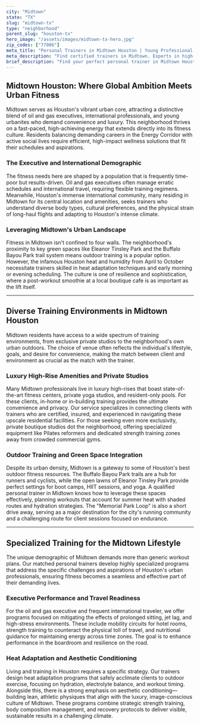 ```yaml
---
city: "Midtown"
state: "TX"
slug: "midtown-tx"
type: "neighborhood"
parent_slug: "houston-tx"
hero_image: "/assets/images/midtown-tx-hero.jpg"
zip_codes: ["77006"]
meta_title: "Personal Trainers in Midtown Houston | Young Professional & Urban Density Fitness"
meta_description: "Find certified trainers in Midtown. Experts in high-rise amenities, efficient routines for young professionals, and urban park training."
brief_description: "Find your perfect personal trainer in Midtown Houston, where elite fitness meets urban luxury. Our expert matching service connects busy oil and gas executives, international professionals, and discerning residents with certified trainers who understand Houston's demanding climate and high-performance lifestyle. Whether you need heat-adapted outdoor sessions at nearby parks, private training in luxury high-rise amenities, or specialized programs for executive travel prep, we deliver personalized fitness solutions. Stop wasting time searching and start achieving your aesthetic, performance, and wellness goals with trainers specifically vetted for Midtown's dynamic, upscale demographic."
---
```

## Midtown Houston: Where Global Ambition Meets Urban Fitness

Midtown serves as Houston's vibrant urban core, attracting a distinctive blend of oil and gas executives, international professionals, and young urbanites who demand convenience and luxury. This neighborhood thrives on a fast-paced, high-achieving energy that extends directly into its fitness culture. Residents balancing demanding careers in the Energy Corridor with active social lives require efficient, high-impact wellness solutions that fit their schedules and aspirations.

### The Executive and International Demographic

The fitness needs here are shaped by a population that is frequently time-poor but results-driven. Oil and gas executives often manage erratic schedules and international travel, requiring flexible training regimens. Meanwhile, Houston's immense international community, many residing in Midtown for its central location and amenities, seeks trainers who understand diverse body types, cultural preferences, and the physical strain of long-haul flights and adapting to Houston's intense climate.

### Leveraging Midtown's Urban Landscape

Fitness in Midtown isn't confined to four walls. The neighborhood's proximity to key green spaces like Eleanor Tinsley Park and the Buffalo Bayou Park trail system means outdoor training is a popular option. However, the infamous Houston heat and humidity from April to October necessitate trainers skilled in heat adaptation techniques and early morning or evening scheduling. The culture is one of resilience and sophistication, where a post-workout smoothie at a local boutique cafe is as important as the lift itself.

---

## Diverse Training Environments in Midtown Houston

Midtown residents have access to a wide spectrum of training environments, from exclusive private studios to the neighborhood's own urban outdoors. The choice of venue often reflects the individual's lifestyle, goals, and desire for convenience, making the match between client and environment as crucial as the match with the trainer.

### Luxury High-Rise Amenities and Private Studios

Many Midtown professionals live in luxury high-rises that boast state-of-the-art fitness centers, private yoga studios, and resident-only pools. For these clients, in-home or in-building training provides the ultimate convenience and privacy. Our service specializes in connecting clients with trainers who are certified, insured, and experienced in navigating these upscale residential facilities. For those seeking even more exclusivity, private boutique studios dot the neighborhood, offering specialized equipment like Pilates reformers and dedicated strength training zones away from crowded commercial gyms.

### Outdoor Training and Green Space Integration

Despite its urban density, Midtown is a gateway to some of Houston's best outdoor fitness resources. The Buffalo Bayou Park trails are a hub for runners and cyclists, while the open lawns of Eleanor Tinsley Park provide perfect settings for boot camps, HIIT sessions, and yoga. A qualified personal trainer in Midtown knows how to leverage these spaces effectively, planning workouts that account for summer heat with shaded routes and hydration strategies. The "Memorial Park Loop" is also a short drive away, serving as a major destination for the city's running community and a challenging route for client sessions focused on endurance.

---

## Specialized Training for the Midtown Lifestyle

The unique demographic of Midtown demands more than generic workout plans. Our matched personal trainers develop highly specialized programs that address the specific challenges and aspirations of Houston's urban professionals, ensuring fitness becomes a seamless and effective part of their demanding lives.

### Executive Performance and Travel Readiness

For the oil and gas executive and frequent international traveler, we offer programs focused on mitigating the effects of prolonged sitting, jet lag, and high-stress environments. These include mobility circuits for hotel rooms, strength training to counteract the physical toll of travel, and nutritional guidance for maintaining energy across time zones. The goal is to enhance performance in the boardroom and resilience on the road.

### Heat Adaptation and Aesthetic Conditioning

Living and training in Houston requires a specific strategy. Our trainers design heat adaptation programs that safely acclimate clients to outdoor exercise, focusing on hydration, electrolyte balance, and workout timing. Alongside this, there is a strong emphasis on aesthetic conditioning—building lean, athletic physiques that align with the luxury, image-conscious culture of Midtown. These programs combine strategic strength training, body composition management, and recovery protocols to deliver visible, sustainable results in a challenging climate.
